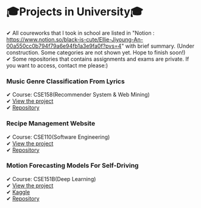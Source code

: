 # 🎓Projects in University🎓
✔︎ All coureworks that I took in school are listed in "Notion : https://www.notion.so/black-is-cute/Ellie-Jiyoung-An-00a550cc0b794f79a6e94fb1a3e9fa0f?pvs=4" with brief summary. 
 (Under construction. Some categories are not shown yet. Hope to finish soon!)\
✔︎ Some repositories that contains assignments and exams are private. If you want to access, contact me please:)



### Music Genre Classification From Lyrics
✔︎ Course: CSE158(Recommender System & Web Mining)\
✔︎ [View the project](./Reports/Music%20Genre%20from%20Lyrics.pdf)\
✔︎ [Repository](https://github.com/cse158-fa22-team-pushystrokers/a2)

### Recipe Management Website
✔︎ Course: CSE110(Software Engineering)\
✔︎ [View the project](https://home.eggcellent.cooking)\
✔︎ [Repository](https://github.com/cse110-fa21-group35/cse110-fa21-group35)

### Motion Forecasting Models For Self-Driving
✔︎ Course: CSE151B(Deep Learning)\
✔︎ [View the project](./Reports/Motion%20Forecasting%20Models.pdf)\
✔︎ [Kaggle](https://www.kaggle.com/competitions/cse151b-spring/overview)\
✔︎ [Repository](https://github.com/yuyeon/CSE-151B-Final-Project)